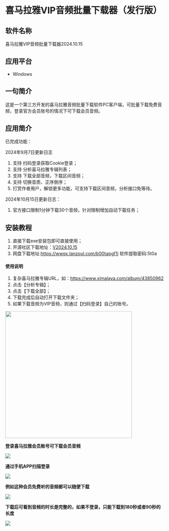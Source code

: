 # 喜马拉雅VIP音频批量下载器（发行版）

## 软件名称

喜马拉雅VIP音频批量下载器2024.10.15

## 应用平台

- Windows

## 一句简介

这是一个第三方开发的喜马拉雅音频批量下载软件PC客户端，可批量下载免费音频，登录官方会员账号的情况下可下载会员音频。

## 应用简介

已完成功能：

2024年9月7日更新日志

1. 支持 扫码登录获取Cookie登录；
2. 支持 分析喜马拉雅专辑列表；
3. 支持 下载全部音频，下载区间音频；
4. 支持 切换音质、正序倒序；
5. 打赏作者用户，解锁更多功能，可支持下载区间音频，分析接口免等待。

2024年10月15日更新日志：

1. 官方接口限制1分钟下载30个音频，针对限制增加自动下载任务；

## 安装教程

1.  直接下载exe安装包即可直接使用；
2.  开源社区下载地址：[V2024.10.15](https://gitee.com/start1221/himalaya-download-release/tree/master/release)
3.  网盘下载地址:https://wwqx.lanzoul.com/b00tapgf1i
    软件提取密码:5t0a

#### 使用说明

1.  复杂喜马拉雅专辑URL，如：https://www.ximalaya.com/album/43850962
2.  点击【分析专辑】；
3.  点击【下载全部】；
4.  下载完成后自动打开下载文件夹；
5.  如果下载音频为VIP音频，则通过【扫码登录】自己的账号。

<img src="https://oscimg.oschina.net/oscnet/up-815f6f42085487d90f9c9387944d8836e7e.jpg" width="400"/>

**登录喜马拉雅会员账号可下载会员音频**

<img src="https://oscimg.oschina.net/oscnet/up-9fcec2ebee15723dad37d5fa84a19beda0d.jpg"/>

**通过手机APP扫描登录**

<img src="https://oscimg.oschina.net/oscnet/up-2acf025f1232bec700e1cfa9aad61b4dcde.jpg"/>

**例如这种会员免费听的音频都可以随便下载**

<img src="https://oscimg.oschina.net/oscnet/up-d5fef3fd50542477b620b379a224c3c59f0.jpg"/>

**下载后可看到音频的时长是完整的，如果不登录，只能下载到180秒或者90秒的长度**

<img src="https://oscimg.oschina.net/oscnet/up-0d53647b5acbc1824c3a3325f9873a046c6.jpg"/>

